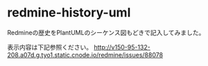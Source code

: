 # redmine-history-uml
Redmineの歴史をPlantUMLのシーケンス図もどきで記入してみました。

表示内容は下記参照ください。
http://v150-95-132-208.a07d.g.tyo1.static.cnode.io/redmine/issues/88078
